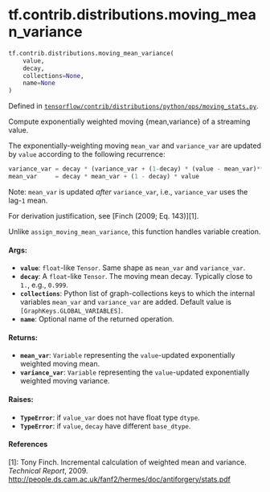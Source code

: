 <div itemscope itemtype="http://developers.google.com/ReferenceObject">
<meta itemprop="name" content="tf.contrib.distributions.moving_mean_variance" />
<meta itemprop="path" content="Stable" />
</div>

# tf.contrib.distributions.moving_mean_variance

``` python
tf.contrib.distributions.moving_mean_variance(
    value,
    decay,
    collections=None,
    name=None
)
```



Defined in [`tensorflow/contrib/distributions/python/ops/moving_stats.py`](/code/stable/tensorflow/contrib/distributions/python/ops/moving_stats.py).

Compute exponentially weighted moving {mean,variance} of a streaming value.

The exponentially-weighting moving `mean_var` and `variance_var` are updated
by `value` according to the following recurrence:

```python
variance_var = decay * (variance_var + (1-decay) * (value - mean_var)**2)
mean_var     = decay * mean_var + (1 - decay) * value
```

Note: `mean_var` is updated *after* `variance_var`, i.e., `variance_var` uses
the lag-`1` mean.

For derivation justification, see [Finch (2009; Eq. 143)][1].

Unlike `assign_moving_mean_variance`, this function handles
variable creation.

#### Args:

* <b>`value`</b>: `float`-like `Tensor`. Same shape as `mean_var` and `variance_var`.
* <b>`decay`</b>: A `float`-like `Tensor`. The moving mean decay. Typically close to
    `1.`, e.g., `0.999`.
* <b>`collections`</b>: Python list of graph-collections keys to which the internal
    variables `mean_var` and `variance_var` are added.
    Default value is `[GraphKeys.GLOBAL_VARIABLES]`.
* <b>`name`</b>: Optional name of the returned operation.


#### Returns:

* <b>`mean_var`</b>: `Variable` representing the `value`-updated exponentially weighted
    moving mean.
* <b>`variance_var`</b>: `Variable` representing the `value`-updated
    exponentially weighted moving variance.


#### Raises:

* <b>`TypeError`</b>: if `value_var` does not have float type `dtype`.
* <b>`TypeError`</b>: if `value`, `decay` have different `base_dtype`.

#### References

[1]: Tony Finch. Incremental calculation of weighted mean and variance.
     _Technical Report_, 2009.
     http://people.ds.cam.ac.uk/fanf2/hermes/doc/antiforgery/stats.pdf